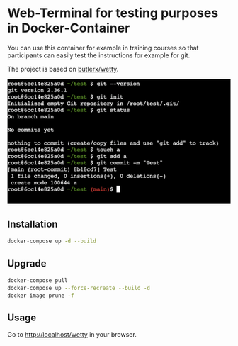 # Web-Terminal for testing purposes in Docker-Container

You can use this container for example in training courses so that participants can easily test the instructions for example for git.

The project is based on [butlerx/wetty](https://github.com/butlerx/wetty).

![Screenshot](./imgs/screenshot.png)

## Installation

```sh
docker-compose up -d --build
```

## Upgrade

```sh
docker-compose pull
docker-compose up --force-recreate --build -d
docker image prune -f
```

## Usage

Go to [http://localhost/wetty](http://localhost/wetty) in your browser.
